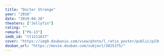 ```yaml
---
title: "Doctor Strange"
year: "2016"
date: "2019-04-28"
theaters: ["Jellyfin"]
rating: ""
remark: ["PG-13"]
imdb_id: "tt1211837"
cover: "https://img9.doubanio.com/view/photo/l_ratio_poster/public/p2368783674.jpg"
douban_url: "https://movie.douban.com/subject/3025375/"
---
```

